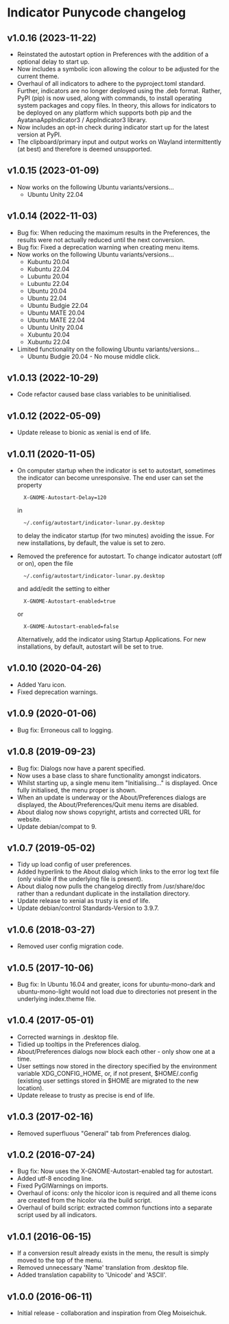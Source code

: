 # Indicator Punycode changelog

## v1.0.16 (2023-11-22)

- Reinstated the autostart option in Preferences with the addition of a optional delay to start up.
- Now includes a symbolic icon allowing the colour to be adjusted for the current theme.
- Overhaul of all indicators to adhere to the pyproject.toml standard.  Further, indicators are no longer deployed using the .deb format.  Rather, PyPI (pip) is now used, along with commands, to install operating system packages and copy files.  In theory, this allows for indicators to be deployed on any platform which supports both pip and the AyatanaAppIndicator3 / AppIndicator3 library.
- Now includes an opt-in check during indicator start up for the latest version at PyPI.
- The clipboard/primary input and output works on Wayland intermittently (at best) and therefore is deemed unsupported.


## v1.0.15 (2023-01-09)

- Now works on the following Ubuntu variants/versions...
  - Ubuntu Unity 22.04


## v1.0.14 (2022-11-03)

- Bug fix: When reducing the maximum results in the Preferences, the results were not actually reduced until the next conversion.
- Bug fix: Fixed a deprecation warning when creating menu items.
- Now works on the following Ubuntu variants/versions...
  - Kubuntu 20.04
  - Kubuntu 22.04
  - Lubuntu 20.04
  - Lubuntu 22.04
  - Ubuntu 20.04
  - Ubuntu 22.04
  - Ubuntu Budgie 22.04
  - Ubuntu MATE 20.04
  - Ubuntu MATE 22.04
  - Ubuntu Unity 20.04
  - Xubuntu 20.04
  - Xubuntu 22.04
- Limited functionality on the following Ubuntu variants/versions...
  - Ubuntu Budgie 20.04 - No mouse middle click.


## v1.0.13 (2022-10-29)

- Code refactor caused base class variables to be uninitialised.


## v1.0.12 (2022-05-09)

- Update release to bionic as xenial is end of life.


## v1.0.11 (2020-11-05)

- On computer startup when the indicator is set to autostart, sometimes the indicator can become unresponsive. The end user can set the property

        X-GNOME-Autostart-Delay=120
    in

        ~/.config/autostart/indicator-lunar.py.desktop

    to delay the indicator startup (for two minutes) avoiding the issue. For new installations, by default, the value is set to zero.
- Removed the preference for autostart. To change indicator autostart (off or on), open the file

        ~/.config/autostart/indicator-lunar.py.desktop

    and add/edit the setting to either

        X-GNOME-Autostart-enabled=true

    or

        X-GNOME-Autostart-enabled=false

    Alternatively, add the indicator using Startup Applications. For new installations, by default, autostart will be set to true.


## v1.0.10 (2020-04-26)

- Added Yaru icon.
- Fixed deprecation warnings.


## v1.0.9 (2020-01-06)

- Bug fix: Erroneous call to logging.


## v1.0.8 (2019-09-23)

- Bug fix: Dialogs now have a parent specified.
- Now uses a base class to share functionality amongst indicators.
- Whilst starting up, a single menu item "Initialising..." is displayed. Once fully initialised, the menu proper is shown.
- When an update is underway or the About/Preferences dialogs are displayed, the About/Preferences/Quit menu items are disabled.
- About dialog now shows copyright, artists and corrected URL for website.
- Update debian/compat to 9.


## v1.0.7 (2019-05-02)

- Tidy up load config of user preferences.
- Added hyperlink to the About dialog which links to the error log text file (only visible if the underlying file is present).
- About dialog now pulls the changelog directly from /usr/share/doc rather than a redundant duplicate in the installation directory.
- Update release to xenial as trusty is end of life.
- Update debian/control Standards-Version to 3.9.7.


## v1.0.6 (2018-03-27)

- Removed user config migration code.


## v1.0.5 (2017-10-06)

- Bug fix: In Ubuntu 16.04 and greater, icons for ubuntu-mono-dark and ubuntu-mono-light would not load due to directories not present in the underlying index.theme file.


## v1.0.4 (2017-05-01)

- Corrected warnings in .desktop file.
- Tidied up tooltips in the Preferences dialog.
- About/Preferences dialogs now block each other - only show one at a time.
- User settings now stored in the directory specified by the environment variable XDG_CONFIG_HOME, or, if not present, $HOME/.config (existing user settings stored in $HOME are migrated to the new location).
- Update release to trusty as precise is end of life.


## v1.0.3 (2017-02-16)

- Removed superfluous "General" tab from Preferences dialog.


## v1.0.2 (2016-07-24)

- Bug fix: Now uses the X-GNOME-Autostart-enabled tag for autostart.
- Added utf-8 encoding line.
- Fixed PyGIWarnings on imports.
- Overhaul of icons: only the hicolor icon is required and all theme icons are created from the hicolor via the build script.
- Overhaul of build script: extracted common functions into a separate script used by all indicators.


## v1.0.1 (2016-06-15)

- If a conversion result already exists in the menu, the result is simply moved to the top of the menu.
- Removed unnecessary 'Name' translation from .desktop file.
- Added translation capability to 'Unicode' and 'ASCII'.


## v1.0.0 (2016-06-11)

- Initial release - collaboration and inspiration from Oleg Moiseichuk.

